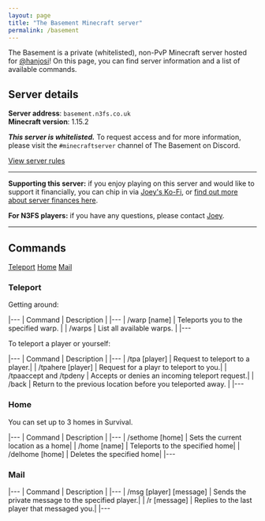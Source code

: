 ```yaml
---
layout: page
title: "The Basement Minecraft server"
permalink: /basement
---
```


The Basement is a private (whitelisted), non-PvP Minecraft server hosted for [@hanjosi](https://twitter.com/hanjosi)! On this page, you can find server information and a list of available commands. 

## Server details

**Server address**: `basement.n3fs.co.uk`  
**Minecraft version**: 1.15.2

***This server is whitelisted.*** To request access and for more information, please visit the `#minecraftserver` channel of The Basement on Discord.

<a href="https://docs.google.com/document/d/11icwlRRAenI0MuUjgyElhZm8qmbzC3KlyaWc2UnOGY0}" class="action">View server rules</a>

----

**Supporting this server:** if you enjoy playing on this server and would like to support it financially, you can chip in via [Joey's Ko-Fi](https://ko-fi.com/joeyfoo), or [find out more about server finances here](/about/donations). 

**For N3FS players:** if you have any questions, please contact [Joey](https://twitter.com/joeyfjj).

----

## Commands

<a href="#teleport" class="action">Teleport</a>
<a href="#home" class="action">Home</a>
<a href="#mail" class="action">Mail</a>

### Teleport

Getting around:

|---
| Command | Description |
|---
| /warp [name] | Teleports you to the specified warp. |
| /warps | List all available warps. |
|---

To teleport a player or yourself:

|---
| Command | Description |
|---
| /tpa [player] | Request to teleport to a player.|
| /tpahere [player] | Request for a playr to teleport to you.|
| /tpaaccept and /tpdeny | Accepts or denies an incoming teleport request.|
| /back | Return to the previous location before you teleported away. |
|---

### Home

You can set up to 3 homes in Survival.

|---
| Command | Description |
|---
| /sethome [home] | Sets the current location as a home|
| /home [name] | Teleports to the specified home|
| /delhome [home] | Deletes the specified home|
|---

### Mail

|---
| Command | Description |
|---
| /msg [player] [message] | Sends the private message to the specified player.|
| /r [message] | Replies to the last player that messaged you.|
|---
